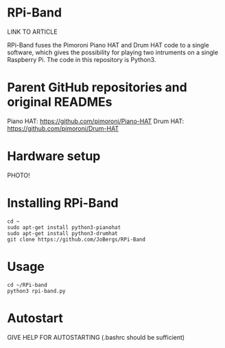 # RPi-Band

LINK TO ARTICLE

RPi-Band fuses the Pimoroni Piano HAT and Drum HAT code to a single software,
which gives the possibility for playing two intruments on a single Raspberry Pi.
The code in this repository is Python3.

# Parent GitHub repositories and original READMEs 
Piano HAT: https://github.com/pimoroni/Piano-HAT
Drum HAT: https://github.com/pimoroni/Drum-HAT

# Hardware setup
PHOTO!

# Installing RPi-Band

    cd ~
    sudo apt-get install python3-pianohat
    sudo apt-get install python3-drumhat
    git clone https://github.com/JoBergs/RPi-Band


# Usage

    cd ~/RPi-band
    python3 rpi-band.py

# Autostart

GIVE HELP FOR AUTOSTARTING (.bashrc should be sufficient)